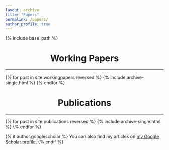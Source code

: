 ```yaml
---
layout: archive
title: "Papers"
permalink: /papers/
author_profile: true
---
```

{% include base_path %}

# <center> Working Papers </center>
- - -

{% for post in site.workingpapers reversed %}
  {% include archive-single.html %}
{% endfor %}

# <center> Publications </center>
---

{% for post in site.publications reversed %}
  {% include archive-single.html %}
{% endfor %}


{% if author.googlescholar %}
  You can also find my articles on <u><a href="{{author.googlescholar}}">my Google Scholar profile</a>.</u>
{% endif %}
